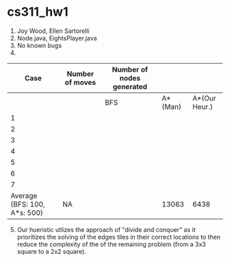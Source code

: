 # cs311_hw1
1. Joy Wood, Ellen Sartorelli
2. Node.java, EightsPlayer.java
3. No known bugs
4. 

|Case   	|  Number of moves 	|   Number of nodes generated	|   	|   	|
|---	|---	|---	|---	|---	|
|   	|   	|   BFS	|  A*(Man) 	| A*(Our Heur.)  	|
| 1  	|   	|   	|   	|   	|
|   2	|   	|   	|   	|   	|
|   3	|   	|   	|   	|   	|
|   4	|   	|   	|   	|   	|
|   5	|   	|   	|   	|   	|
|   6	|   	|   	|   	|   	|
|   7	|   	|   	|   	|   	|
|  Average (BFS: 100, A\*s: 500)	|  NA 	|    	|  13063 	|  6438 	|


5. Our hueristic utlizes the approach of "divide and conquer" as it prioritizes the solving of the edges tiles in their correct locations to then reduce the complexity of the of the remaining problem (from a 3x3 square to a 2x2 square).
